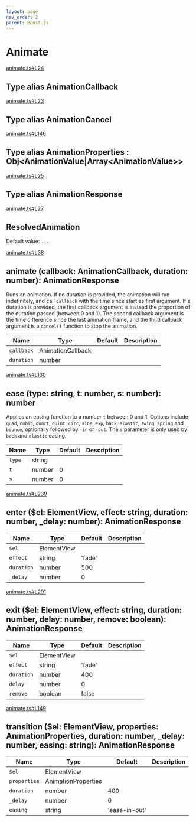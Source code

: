 ```yaml
---
layout: page
nav_order: 2
parent: Boost.js
---
```


# Animate

<div class="docs-item" markdown="1">

<div><a class="source" target="_blank" href="https://github.com/mathigon/boost.js/tree/master/src/animate.ts#L24">animate.ts#L24</a></div>

## <span class="pill">Type alias</span> AnimationCallback

</div>

<div class="docs-item" markdown="1">

<div><a class="source" target="_blank" href="https://github.com/mathigon/boost.js/tree/master/src/animate.ts#L23">animate.ts#L23</a></div>

## <span class="pill">Type alias</span> AnimationCancel

</div>

<div class="docs-item" markdown="1">

<div><a class="source" target="_blank" href="https://github.com/mathigon/boost.js/tree/master/src/animate.ts#L146">animate.ts#L146</a></div>

## <span class="pill">Type alias</span> AnimationProperties <span class="signature">: Obj&lt;AnimationValue|Array&lt;AnimationValue&gt;&gt;</span>

</div>

<div class="docs-item" markdown="1">

<div><a class="source" target="_blank" href="https://github.com/mathigon/boost.js/tree/master/src/animate.ts#L25">animate.ts#L25</a></div>

## <span class="pill">Type alias</span> AnimationResponse

</div>

<div class="docs-item" markdown="1">

<div><a class="source" target="_blank" href="https://github.com/mathigon/boost.js/tree/master/src/animate.ts#L27">animate.ts#L27</a></div>

## ResolvedAnimation

Default value: `...`

</div>

<div class="docs-item" markdown="1">

<div><a class="source" target="_blank" href="https://github.com/mathigon/boost.js/tree/master/src/animate.ts#L38">animate.ts#L38</a></div>

## animate <span class="signature">(callback: AnimationCallback, duration: number): AnimationResponse</span>

Runs an animation. If no duration is provided, the animation will run
indefinitely, and call `callback` with the time since start as first
argument. If a duration is provided, the first callback argument is instead
the proportion of the duration passed (between 0 and 1). The second callback
argument is the time difference since the last animation frame, and the
third callback argument is a `cancel()` function to stop the animation.

| Name | Type | Default | Description |
| --- | --- | --- | --- |
| `callback` | AnimationCallback |  |  |
| `duration` | number |  |  |


</div>

<div class="docs-item" markdown="1">

<div><a class="source" target="_blank" href="https://github.com/mathigon/boost.js/tree/master/src/animate.ts#L130">animate.ts#L130</a></div>

## ease <span class="signature">(type: string, t: number, s: number): number</span>

Applies an easing function to a number `t` between 0 and 1. Options include
`quad`, `cubic`, `quart`, `quint`, `circ`, `sine`, `exp`, `back`, `elastic`,
`swing`, `spring` and `bounce`, optionally followed by `-in` or `-out`. The
`s` parameter is only used by `back` and `elastic` easing.

| Name | Type | Default | Description |
| --- | --- | --- | --- |
| `type` | string |  |  |
| `t` | number | 0 |  |
| `s` | number | 0 |  |


</div>

<div class="docs-item" markdown="1">

<div><a class="source" target="_blank" href="https://github.com/mathigon/boost.js/tree/master/src/animate.ts#L239">animate.ts#L239</a></div>

## enter <span class="signature">($el: ElementView, effect: string, duration: number, _delay: number): AnimationResponse</span>

| Name | Type | Default | Description |
| --- | --- | --- | --- |
| `$el` | ElementView |  |  |
| `effect` | string | 'fade' |  |
| `duration` | number | 500 |  |
| `_delay` | number | 0 |  |


</div>

<div class="docs-item" markdown="1">

<div><a class="source" target="_blank" href="https://github.com/mathigon/boost.js/tree/master/src/animate.ts#L291">animate.ts#L291</a></div>

## exit <span class="signature">($el: ElementView, effect: string, duration: number, delay: number, remove: boolean): AnimationResponse</span>

| Name | Type | Default | Description |
| --- | --- | --- | --- |
| `$el` | ElementView |  |  |
| `effect` | string | 'fade' |  |
| `duration` | number | 400 |  |
| `delay` | number | 0 |  |
| `remove` | boolean | false |  |


</div>

<div class="docs-item" markdown="1">

<div><a class="source" target="_blank" href="https://github.com/mathigon/boost.js/tree/master/src/animate.ts#L149">animate.ts#L149</a></div>

## transition <span class="signature">($el: ElementView, properties: AnimationProperties, duration: number, _delay: number, easing: string): AnimationResponse</span>

| Name | Type | Default | Description |
| --- | --- | --- | --- |
| `$el` | ElementView |  |  |
| `properties` | AnimationProperties |  |  |
| `duration` | number | 400 |  |
| `_delay` | number | 0 |  |
| `easing` | string | 'ease-in-out' |  |


</div>
